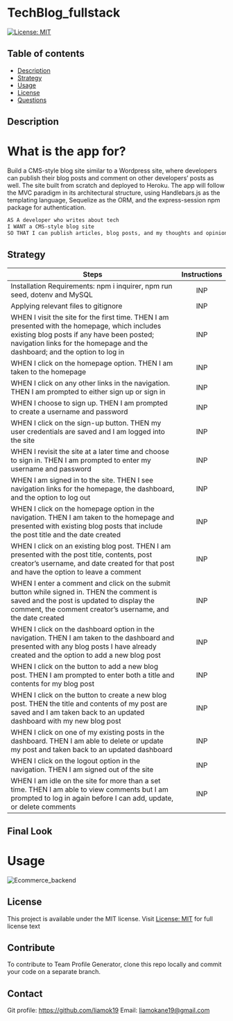 # TechBlog_fullstack

[![License: MIT](https://img.shields.io/apm/l/vim-mode?color=orange&style=for-the-badge.svg)](https://opensource.org/licenses/MIT)

## Table of contents
- [Description](#description)
- [Strategy](#strategy)
- [Usage](#usage)
- [License](#license)
- [Questions](#questions)

## Description
# What is the app for?
Build a CMS-style blog site similar to a Wordpress site, where developers can publish their blog posts and comment on other developers’ posts as well. The site built from scratch and deployed to Heroku. The app will follow the MVC paradigm in its architectural structure, using Handlebars.js as the templating language, Sequelize as the ORM, and the express-session npm package for authentication.

```md
AS A developer who writes about tech
I WANT a CMS-style blog site
SO THAT I can publish articles, blog posts, and my thoughts and opinions
```

## Strategy 
| Steps | Instructions | 
| ------------- |:-------------:| 
| Installation Requirements: npm i inquirer, npm run seed, dotenv and MySQL | INP |
| Applying relevant files to gitignore | INP |
| WHEN I visit the site for the first time. THEN I am presented with the homepage, which includes existing blog posts if any have been posted; navigation links for the homepage and the dashboard; and the option to log in | INP | 
| WHEN I click on the homepage option. THEN I am taken to the homepage | INP | 
| WHEN I click on any other links in the navigation. THEN I am prompted to either sign up or sign in | INP |
| WHEN I choose to sign up. THEN I am prompted to create a username and password | INP |
| WHEN I click on the sign-up button. THEN my user credentials are saved and I am logged into the site | INP |
| WHEN I revisit the site at a later time and choose to sign in. THEN I am prompted to enter my username and password | INP |
| WHEN I am signed in to the site. THEN I see navigation links for the homepage, the dashboard, and the option to log out | INP |
| WHEN I click on the homepage option in the navigation. THEN I am taken to the homepage and presented with existing blog posts that include the post title and the date created | INP |
| WHEN I click on an existing blog post. THEN I am presented with the post title, contents, post creator’s username, and date created for that post and have the option to leave a comment | INP |
| WHEN I enter a comment and click on the submit button while signed in. THEN the comment is saved and the post is updated to display the comment, the comment creator’s username, and the date created| INP |
| WHEN I click on the dashboard option in the navigation. THEN I am taken to the dashboard and presented with any blog posts I have already created and the option to add a new blog post | INP |
| WHEN I click on the button to add a new blog post. THEN I am prompted to enter both a title and contents for my blog post | INP |
| WHEN I click on the button to create a new blog post. THEN the title and contents of my post are saved and I am taken back to an updated dashboard with my new blog post | INP |
| WHEN I click on one of my existing posts in the dashboard. THEN I am able to delete or update my post and taken back to an updated dashboard | INP |
| WHEN I click on the logout option in the navigation. THEN I am signed out of the site | INP |
| WHEN I am idle on the site for more than a set time. THEN I am able to view comments but I am prompted to log in again before I can add, update, or delete comments | INP |


## Final Look
# Usage
<img src='./assets/liamO_ecommerce_BACKEND.gif' alt="Ecommerce_backend" >

## License
This project is available under the MIT license. Visit [License: MIT](https://opensource.org/licenses/MIT) for full license text

## Contribute
To contribute to Team Profile Generator, clone this repo locally and commit your code on a separate branch.


## Contact
Git profile: https://github.com/liamok19
Email: liamokane19@gmail.com